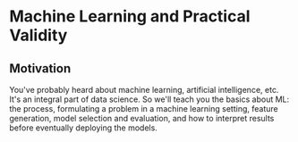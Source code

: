 # Machine Learning and Practical Validity

## Motivation
You've probably heard about machine learning, artificial intelligence, etc. It's 
an integral part of data science. So we'll teach you the basics about ML: the 
process, formulating a problem in a machine learning setting, feature generation,
model selection and evaluation, and how to interpret results before eventually deploying the models. 
